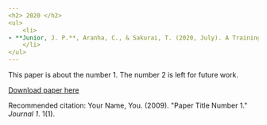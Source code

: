 ```yaml
---
<h2> 2020 </h2>
<ul>
	<li>
- **Junior, J. P.**, Aranha, C., & Sakurai, T. (2020, July). A Training Difficulty Schedule for Effective Search of Meta-Heuristic Design. In 2020 IEEE Congress on Evolutionary Computation (CEC) (pp. 1-8). IEEE. [[access]](https://ieeexplore.ieee.org/abstract/document/9185806)
	</li>
</ul>
---
```

This paper is about the number 1. The number 2 is left for future work.

[Download paper here](http://academicpages.github.io/files/paper1.pdf)

Recommended citation: Your Name, You. (2009). "Paper Title Number 1." <i>Journal 1</i>. 1(1).